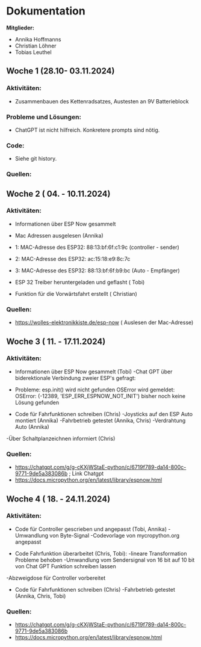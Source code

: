 # Dokumentation <TEAMNAME>

**Mitglieder:**
- Annika Hoffmanns
- Christian Löhner
- Tobias Leuthel

## Woche 1 (28.10- 03.11.2024)

### Aktivitäten:
- Zusammenbauen des Kettenradsatzes, Austesten an 9V Batterieblock

### Probleme und Lösungen:
- ChatGPT ist nicht hilfreich. Konkretere prompts sind nötig.

### Code:
- Siehe git history.

### Quellen:



## Woche 2 ( 04. - 10.11.2024)

### Aktivitäten:
- Informationen über ESP Now gesammelt
 - Mac Adressen ausgelesen (Annika) 
-   1: MAC-Adresse des ESP32: 88:13:bf:6f:c1:9c   (controller - sender) 
-   2: MAC-Adresse des ESP32: ac:15:18:e9:8c:7c
-   3: MAC-Adresse des ESP32: 88:13:bf:6f:b9:bc   (Auto - Empfänger) 

 - ESP 32 Treiber heruntergeladen und geflasht ( Tobi) 
 - Funktion für die Vorwärtsfahrt erstellt ( Christian) 


### Quellen:
 - https://wolles-elektronikkiste.de/esp-now    ( Auslesen der Mac-Adresse) 




## Woche 3 ( 11. - 17.11.2024)

### Aktivitäten:
- Informationen über ESP Now gesammelt (Tobi)
 -Chat GPT über biderektionale Verbindung zweier ESP's gefragt:
 - Probleme: esp.init() wird nicht gefunden
             OSError wird gemeldet: OSError: (-12389, 'ESP_ERR_ESPNOW_NOT_INIT')
             bisher noch keine Lösung gefunden

- Code für Fahrfunktionen schreiben (Chris)
 -Joysticks auf den ESP Auto montiert (Annika)
 -Fahrbetrieb getestet (Annika, Chris)
 -Verdrahtung Auto (Annika)
 
-Über Schaltplanzeichnen informiert (Chris)


### Quellen:
 - https://chatgpt.com/g/g-cKXjWStaE-python/c/6719f789-da14-800c-9771-9de5a383086b ; Link Chatgpt
 - https://docs.micropython.org/en/latest/library/espnow.html


## Woche 4 ( 18. - 24.11.2024)

### Aktivitäten:
- Code für Controller gescrieben und angepasst (Tobi, Annika)
    -Umwandlung von Byte-Signal
    -Codevorlage von mycropython.org angepasst


- Code Fahrfunktion überarbeitet (Chris, Tobi):
    -lineare Transformation Probleme behoben
    -Umwandlung vom Sendersignal von 16 bit auf 10 bit von Chat GPT Funktion schreiben lassen

-Abzweigdose für Controller vorbereitet
- Code für Fahrfunktionen schreiben (Chris)
 -Fahrbetrieb getestet (Annika, Chris, Tobi)

 



### Quellen:
 - https://chatgpt.com/g/g-cKXjWStaE-python/c/6719f789-da14-800c-9771-9de5a383086b
 - https://docs.micropython.org/en/latest/library/espnow.html
